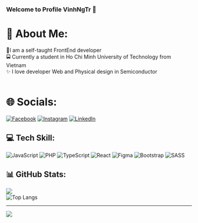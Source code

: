 ### Welcome to Profile VinhNgTr 👋


# 💫 About Me:
📜I am a self-taught FrontEnd developer<br> 🚍 Currently a student in Ho Chi Minh University of Technology from Vietnam<br>✨ I love developer Web and Physical design in Semiconductor<br><br>


# 🌐 Socials:
[![Facebook](https://img.shields.io/badge/Facebook-%231877F2.svg?logo=Facebook&logoColor=white)](https://facebook.com/https://www.facebook.com/vinh.nguyentrong.1291) [![Instagram](https://img.shields.io/badge/Instagram-%23E4405F.svg?logo=Instagram&logoColor=white)](https://instagram.com/https://www.instagram.com/genz_jr/) [![LinkedIn](https://img.shields.io/badge/LinkedIn-%230077B5.svg?logo=linkedin&logoColor=white)](https://linkedin.com/in/linkedin.com/in/vinhngtr) 

## 💻 Tech Skill:
![JavaScript](https://img.shields.io/badge/javascript-%23323330.svg?style=flat&logo=javascript&logoColor=%23F7DF1E) ![PHP](https://img.shields.io/badge/php-%23777BB4.svg?style=flat&logo=php&logoColor=white) ![TypeScript](https://img.shields.io/badge/typescript-%23007ACC.svg?style=flat&logo=typescript&logoColor=white) ![React](https://img.shields.io/badge/react-%2320232a.svg?style=flat&logo=react&logoColor=%2361DAFB) 	![Figma](https://img.shields.io/badge/figma-%23F24E1E.svg?style=flat&logo=figma&logoColor=white) ![Bootstrap](https://img.shields.io/badge/bootstrap-%23563D7C.svg?style=flat&logo=bootstrap&logoColor=white) ![SASS](https://img.shields.io/badge/SASS-hotpink.svg?style=flat&logo=SASS&logoColor=white)
## 📊 GitHub Stats:
![](https://github-readme-streak-stats.herokuapp.com/?user=vinhngtr&theme=vision-friendly-dark&hide_border=false)<br/>
![Top Langs](https://github-readme-stats.vercel.app/api/top-langs/?username=vinhngtr&layout=compact)

---
[![](https://visitcount.itsvg.in/api?id=vinhngtr&icon=0&color=9)](https://visitcount.itsvg.in)
